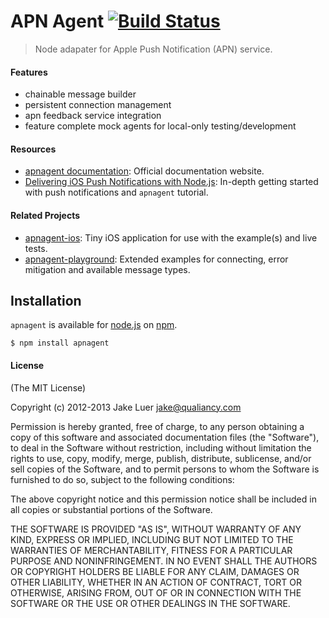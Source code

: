 # APN Agent [![Build Status](https://travis-ci.org/qualiancy/apnagent.svg?branch=master)](https://travis-ci.org/qualiancy/apnagent)

> Node adapater for Apple Push Notification (APN) service.

#### Features

- chainable message builder
- persistent connection management
- apn feedback service integration
- feature complete mock agents for local-only testing/development

#### Resources

- [apnagent documentation](http://apnagent.qualiancy.com): Official documentation website.
- [Delivering iOS Push Notifications with Node.js](https://blog.engineyard.com/2013/developing-ios-push-notifications-nodejs): In-depth getting started with push notifications and `apnagent` tutorial.

#### Related Projects 

- [apnagent-ios](https://github.com/logicalparadox/apnagent-ios): Tiny iOS application for use with the example(s) and live tests.
- [apnagent-playground](https://github.com/logicalparadox/apnagent-playground): Extended examples for connecting, error mitigation and available message types.

## Installation

`apnagent` is available for [node.js](http://nodejs.org) on [npm](http://npmjs.org).

    $ npm install apnagent

#### License

(The MIT License)

Copyright (c) 2012-2013 Jake Luer <jake@qualiancy.com>

Permission is hereby granted, free of charge, to any person obtaining a copy
of this software and associated documentation files (the "Software"), to deal
in the Software without restriction, including without limitation the rights
to use, copy, modify, merge, publish, distribute, sublicense, and/or sell
copies of the Software, and to permit persons to whom the Software is
furnished to do so, subject to the following conditions:

The above copyright notice and this permission notice shall be included in
all copies or substantial portions of the Software.

THE SOFTWARE IS PROVIDED "AS IS", WITHOUT WARRANTY OF ANY KIND, EXPRESS OR
IMPLIED, INCLUDING BUT NOT LIMITED TO THE WARRANTIES OF MERCHANTABILITY,
FITNESS FOR A PARTICULAR PURPOSE AND NONINFRINGEMENT. IN NO EVENT SHALL THE
AUTHORS OR COPYRIGHT HOLDERS BE LIABLE FOR ANY CLAIM, DAMAGES OR OTHER
LIABILITY, WHETHER IN AN ACTION OF CONTRACT, TORT OR OTHERWISE, ARISING FROM,
OUT OF OR IN CONNECTION WITH THE SOFTWARE OR THE USE OR OTHER DEALINGS IN
THE SOFTWARE.
